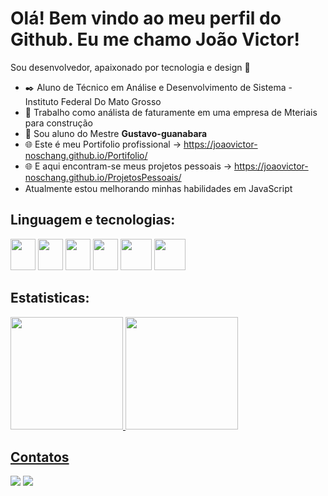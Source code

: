 # Olá! Bem vindo ao meu perfil do Github. Eu me chamo João Victor!
Sou desenvolvedor, apaixonado por tecnologia e design :blue_heart:

- :black_nib: Aluno de Técnico em Análise e Desenvolvimento de Sistema - Instituto Federal Do Mato Grosso
- :mag_right: Trabalho como análista de faturamente em uma empresa de Mteriais para construção
- :ear_of_rice: Sou aluno do Mestre <strong>Gustavo-guanabara</strong>
- :globe_with_meridians: Este é meu Portifolio profissional -> https://joaovictor-noschang.github.io/Portifolio/
- :globe_with_meridians: E aqui encontram-se meus projetos pessoais -> https://joaovictor-noschang.github.io/ProjetosPessoais/
- Atualmente estou melhorando minhas habilidades em JavaScript <img src="https://cdn.jsdelivr.net/gh/devicons/devicon@latest/icons/javascript/javascript-original.svg" width="15px"/>

## Linguagem e tecnologias:

<div>
  <img src="https://cdn.jsdelivr.net/gh/devicons/devicon@latest/icons/html5/html5-original.svg" width="40px" height="50" />
  <img src="https://cdn.jsdelivr.net/gh/devicons/devicon@latest/icons/css3/css3-original.svg" width="40px" height="50" />
  <img src="https://cdn.jsdelivr.net/gh/devicons/devicon@latest/icons/javascript/javascript-original.svg" width="40px" height="50" />
  <img src="https://cdn.jsdelivr.net/gh/devicons/devicon@latest/icons/figma/figma-original.svg" width="40px" height="50" />
  <img src="https://cdn.jsdelivr.net/gh/devicons/devicon@latest/icons/php/php-original.svg" width="50px" height="50" />
  <img src="https://cdn.jsdelivr.net/gh/devicons/devicon@latest/icons/mysql/mysql-original-wordmark.svg" width="50px" height="50" />
</div>

## Estatisticas:
<div>
  <a href="https://github.com/joaovictor-noschang">
  <img loading="lazy" height="180em" src="https://github-readme-stats.vercel.app/api/top-langs/?username=joaovictor-noschang&layout=compact&langs_count=7&theme=vue-dark"/>
  <img loading="lazy" height="180em" src="https://github-readme-stats.vercel.app/api?username=joaovictor-noschang&show_icons=true&theme=vue-dark"/>
</div>



## Contatos
<div>
  <a href="https://www.linkedin.com/in/jo%C3%A3o-victor-noschang-silva-039a41230/" target="_blank"><img loading="lazy" src="https://img.shields.io/badge/-LinkedIn-%230077B5?style=for-the-badge&logo=linkedin&logoColor=white" target="_blank"></a>
  <a href="https://www.instagram.com/joaovictor_788/" target="_blank"><img loading="lazy" src="https://img.shields.io/badge/-Instagram-%23E4405F?style=for-the-badge&logo=instagram&logoColor=white" target="_blank"></a>
</div>
